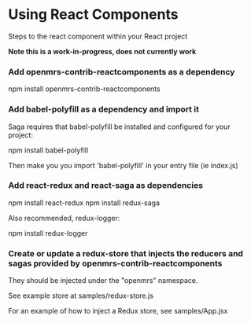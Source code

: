
# Using React Components

Steps to the react component within your React project

**Note this is a work-in-progress, does not currently work**

### Add openmrs-contrib-reactcomponents as a dependency

npm install openmrs-contrib-reactcomponents

### Add babel-polyfill as a dependency and import it

Saga requires that babel-polyfill be installed and configured for your project:

npm install babel-polyfill

Then make you you import 'babel-polyfill' in your entry file (ie index.js)

### Add react-redux and react-saga as dependencies

npm install react-redux
npm install redux-saga

Also recommended, redux-logger:

npm install redux-logger

### Create or update a redux-store that injects the reducers and sagas provided by openmrs-contrib-reactcomponents

They should be injected under the "openmrs" namespace.

See example store at samples/redux-store.js

For an example of how to inject a Redux store, see samples/App.jsx
